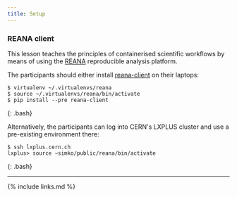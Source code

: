 ```yaml
---
title: Setup
---
```


### REANA client

This lesson teaches the principles of containerised scientific workflows by means of using the
[REANA](http://www.reana.io/) reproducible analysis platform.

The participants should either install [reana-client](https://pypi.org/project/reana-client/) on
their laptops:

~~~
$ virtualenv ~/.virtualenvs/reana
$ source ~/.virtualenvs/reana/bin/activate
$ pip install --pre reana-client
~~~
{: .bash}

Alternatively, the participants can log into CERN's LXPLUS cluster and use a pre-existing
environment there:

~~~
$ ssh lxplus.cern.ch
lxplus> source ~simko/public/reana/bin/activate
~~~
{: .bash}

---

{% include links.md %}
